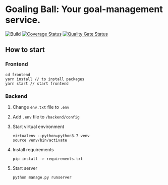 # Goaling Ball: Your goal-management service.
![Build](https://travis-ci.com/swsnu/swpp2020-team13.svg?branch=develop)
[![Coverage Status](https://coveralls.io/repos/github/swsnu/swpp2020-team13/badge.svg?branch=master)](https://coveralls.io/github/swsnu/swpp2020-team13?branch=master)
[![Quality Gate Status](https://sonarcloud.io/api/project_badges/measure?project=swsnu_swpp2020-team13&metric=alert_status)](https://sonarcloud.io/dashboard?id=swsnu_swpp2020-team13)


## How to start

### Frontend

```
cd frontend
yarn install // to install packages
yarn start // start frontend
```

### Backend

1. Change `env.txt` file to `.env` 
2. Add `.env` file to `/backend/config`
3. Start virtual environment

    ```
    virtualenv --python=python3.7 venv
    source venv/bin/activate
    ```

4. Install requirements

    ```
    pip install -r requirements.txt
    ```

5. Start server

    ```
    python manage.py runserver
    ```

